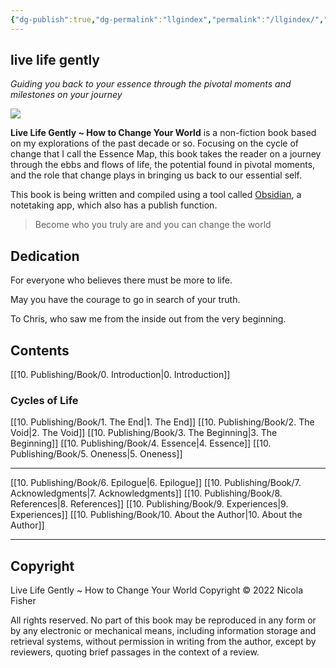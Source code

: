 ```yaml
---
{"dg-publish":true,"dg-permalink":"llgindex","permalink":"/llgindex/","dgHomeLink":true,"dgPassFrontmatter":false}
---
```



## live life gently

*Guiding you back to your essence through the pivotal moments and milestones on your journey*

![](https://source.unsplash.com/hopX_jpVtRM/1900x1200)

**Live Life Gently ~ How to Change Your World** is a non-fiction book based on my explorations of the past decade or so. Focusing on the cycle of change that I call the Essence Map, this book takes the reader on a journey through the ebbs and flows of life, the potential found in pivotal moments, and the role that change plays in bringing us back to our essential self.

This book is being written and compiled using a tool called [Obsidian](http://obsidian.md/), a notetaking app, which also has a publish function.

> Become who you truly are and you can change the world

## Dedication

For everyone who believes there must be more to life.

May you have the courage to go in search of your truth. 

To Chris, who saw me from the inside out from the very beginning.

## Contents

[[10. Publishing/Book/0. Introduction|0. Introduction]]

### Cycles of Life

[[10. Publishing/Book/1. The End|1. The End]]
[[10. Publishing/Book/2. The Void|2. The Void]]
[[10. Publishing/Book/3. The Beginning|3. The Beginning]]
[[10. Publishing/Book/4. Essence|4. Essence]] 
[[10. Publishing/Book/5. Oneness|5. Oneness]]

---

[[10. Publishing/Book/6. Epilogue|6. Epilogue]]
[[10. Publishing/Book/7. Acknowledgments|7. Acknowledgments]]
[[10. Publishing/Book/8. References|8. References]]
[[10. Publishing/Book/9. Experiences|9. Experiences]]
[[10. Publishing/Book/10. About the Author|10. About the Author]]

---

## Copyright

Live Life Gently ~ How to Change Your World
Copyright © 2022 Nicola Fisher

All rights reserved. No part of this book may be reproduced in any form or by any electronic or mechanical means, including information storage and retrieval systems, without permission in writing from the author, except by reviewers, quoting brief passages in the context of a review.